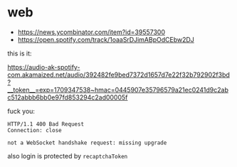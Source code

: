 # web

- https://news.ycombinator.com/item?id=39557300
- https://open.spotify.com/track/1oaaSrDJimABpOdCEbw2DJ

this is it:

<https://audio-ak-spotify-com.akamaized.net/audio/392482fe9bed7372d1657d7e22f32b792902f3bd?__token__=exp=1709347538~hmac=0445907e35796579a21ec0241d9c2abc512abbb6bb0e97fd853294c2ad00005f>

fuck you:

~~~
HTTP/1.1 400 Bad Request
Connection: close

not a WebSocket handshake request: missing upgrade
~~~

also login is protected by `recaptchaToken`
